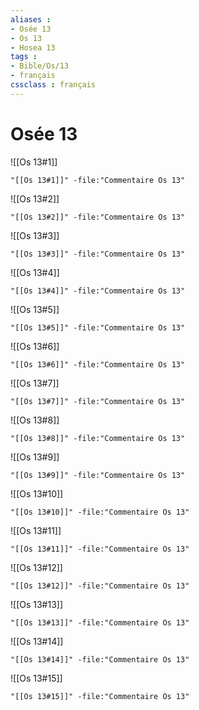```yaml
---
aliases : 
- Osée 13
- Os 13
- Hosea 13
tags : 
- Bible/Os/13
- français
cssclass : français
---
```


# Osée 13

![[Os 13#1]]

```query
"[[Os 13#1]]" -file:"Commentaire Os 13"
```

![[Os 13#2]]

```query
"[[Os 13#2]]" -file:"Commentaire Os 13"
```

![[Os 13#3]]

```query
"[[Os 13#3]]" -file:"Commentaire Os 13"
```

![[Os 13#4]]

```query
"[[Os 13#4]]" -file:"Commentaire Os 13"
```

![[Os 13#5]]

```query
"[[Os 13#5]]" -file:"Commentaire Os 13"
```

![[Os 13#6]]

```query
"[[Os 13#6]]" -file:"Commentaire Os 13"
```

![[Os 13#7]]

```query
"[[Os 13#7]]" -file:"Commentaire Os 13"
```

![[Os 13#8]]

```query
"[[Os 13#8]]" -file:"Commentaire Os 13"
```

![[Os 13#9]]

```query
"[[Os 13#9]]" -file:"Commentaire Os 13"
```

![[Os 13#10]]

```query
"[[Os 13#10]]" -file:"Commentaire Os 13"
```

![[Os 13#11]]

```query
"[[Os 13#11]]" -file:"Commentaire Os 13"
```

![[Os 13#12]]

```query
"[[Os 13#12]]" -file:"Commentaire Os 13"
```

![[Os 13#13]]

```query
"[[Os 13#13]]" -file:"Commentaire Os 13"
```

![[Os 13#14]]

```query
"[[Os 13#14]]" -file:"Commentaire Os 13"
```

![[Os 13#15]]

```query
"[[Os 13#15]]" -file:"Commentaire Os 13"
```

